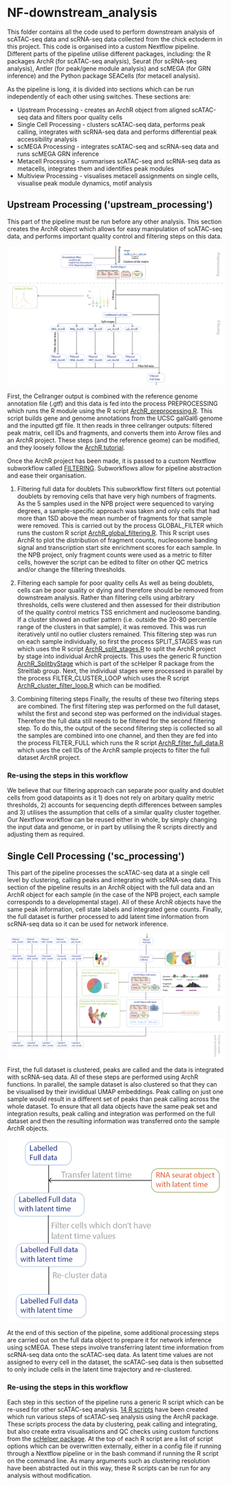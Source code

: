 # NF-downstream_analysis

This folder contains all the code used to perform downstream analysis of scATAC-seq data and scRNA-seq data collected from the chick ectoderm in this project. This code is organised into a custom Nextflow pipeline. Different parts of the pipeline utilise different packages, including: the R packages ArchR (for scATAC-seq analysis), Seurat (for scRNA-seq analysis), Antler (for peak/gene module analysis) and scMEGA (for GRN inference) and the Python package SEACells (for metacell analysis). 

As the pipeline is long, it is divided into sections which can be run independently of each other using switches. These sections are:

* Upstream Processing - creates an ArchR object from aligned scATAC-seq data and filters poor quality cells
* Single Cell Processing - clusters scATAC-seq data, performs peak calling, integrates with scRNA-seq data and performs differential peak accessibility analysis
* scMEGA Processing - integrates scATAC-seq and scRNA-seq data and runs scMEGA GRN inference
* Metacell Processing - summarises scATAC-seq and scRNA-seq data as metacells, integrates them and identifies peak modules
* Multiview Processing - visualises metacell assignments on single cells, visualise peak module dynamics, motif analysis

## Upstream Processing ('upstream_processing')
This part of the pipeline must be run before any other analysis. This section creates the ArchR object which allows for easy manipulation of scATAC-seq data, and performs important quality control and filtering steps on this data. 

![plot](preprocess_filtering.png)

First, the Cellranger output is combined with the reference genome annotation file (.gtf) and this data is fed into the process PREPROCESSING which runs the R module using the R script [ArchR_preprocessing.R](https://github.com/evaham1/atac_neural_plate_border/blob/main/NF-downstream_analysis/bin/ArchR_preprocessing/ArchR_preprocessing.R). This script builds gene and genome annotations from the UCSC galGal6 genome and the inputted gtf file. It then reads in three cellranger outputs: filtered peak matrix, cell IDs and fragments, and converts them into Arrow files and an ArchR project. These steps (and the reference geome) can be modified, and they loosely follow the [ArchR tutorial](https://www.archrproject.com/bookdown/index.html).

Once the ArchR project has been made, it is passed to a custom Nextflow subworkflow called [FILTERING](https://github.com/evaham1/atac_neural_plate_border/blob/main/NF-downstream_analysis/subworkflows/local/UPSTREAM_PROCESSING/Filtering.nf). Subworkflows allow for pipeline abstraction and ease their organisation. 

1) Filtering full data for doublets
This subworkflow first filters out potential doublets by removing cells that have very high numbers of fragments. As the 5 samples used in the NPB project were sequenced to varying degrees, a sample-specific approach was taken and only cells that had more than 1SD above the mean number of fragments for that sample were removed. This is carried out by the process GLOBAL_FILTER which runs the custom R script [ArchR_global_filtering.R](https://github.com/evaham1/atac_neural_plate_border/blob/main/NF-downstream_analysis/bin/ArchR_preprocessing/ArchR_global_filtering.R). This R script uses ArchR to plot the distribution of fragment counts, nucleosome banding signal and transcription start site enrichment scores for each sample. In the NPB project, only fragment counts were used as a metric to filter cells, however the script can be edited to filter on other QC metrics and/or change the filtering thresholds. 

2) Filtering each sample for poor quality cells
As well as being doublets, cells can be poor quality or dying and therefore should be removed from downstream analysis. Rather than filtering cells using arbitrary thresholds, cells were clustered and then assessed for their distribution of the quality control metrics TSS enrichment and nucleosome banding. If a cluster showed an outlier pattern (i.e. outside the 20-80 percentile range of the clusters in that sample), it was removed. This was run iteratively until no outlier clusters remained. This filtering step was run on each sample individually, so first the process SPLIT_STAGES was run which uses the R script [ArchR_split_stages.R](https://github.com/evaham1/atac_neural_plate_border/blob/main/NF-downstream_analysis/bin/ArchR_utilities/ArchR_split_stages.R) to split the ArchR project by stage into individual ArchR projects. This uses the generic R function [ArchR_SplitbyStage](https://github.com/alexthiery/scHelper/blob/master/R/ArchR_SplitbyStage.R) which is part of the scHelper R package from the Streitlab group. Next, the individual stages were processed in parallel by the process FILTER_CLUSTER_LOOP which uses the R script [ArchR_cluster_filter_loop.R](https://github.com/evaham1/atac_neural_plate_border/blob/main/NF-downstream_analysis/bin/ArchR_preprocessing/ArchR_cluster_filter_loop.R) which can be modified. 

3) Combining filtering steps
Finally, the results of these two filtering steps are combined. The first filtering step was performed on the full dataset, whilst the first and second step was performed on the individual stages. Therefore the full data still needs to be filtered for the second filtering step. To do this, the output of the second filtering step is collected so all the samples are combined into one channel, and then they are fed into the process FILTER_FULL which runs the R script [ArchR_filter_full_data.R](https://github.com/evaham1/atac_neural_plate_border/blob/main/NF-downstream_analysis/bin/ArchR_preprocessing/ArchR_filter_full_data.R) which uses the cell IDs of the ArchR sample projects to filter the full dataset ArchR project. 

### Re-using the steps in this workflow
We believe that our filtering approach can separate poor quality and doublet cells from good datapoints as it 1) does not rely on arbitary quality metric thresholds, 2) accounts for sequencing depth differences between samples and 3) utilises the assumption that cells of a similar quality cluster together. Our Nextflow workflow can be reused either in whole, by simply changing the input data and genome, or in part by utilising the R scripts directly and adjusting them as required. 

## Single Cell Processing ('sc_processing')
This part of the pipeline processes the scATAC-seq data at a single cell level by clustering, calling peaks and integrating with scRNA-seq data. This section of the pipeline results in an ArchR object with the full data and an ArchR object for each sample (in the case of the NPB project, each sample corresponds to a developmental stage). All of these ArchR objects have the same peak information, cell state labels and integrated gene counts. Finally, the full dataset is further processed to add latent time information from scRNA-seq data so it can be used for network inference. 

![plot](sc_processing.png)

First, the full dataset is clustered, peaks are called and the data is integrated with scRNA-seq data. All of these steps are performed using ArchR functions. In parallel, the sample dataset is also clustered so that they can be visualised by their invididual UMAP embeddings. Peak calling on just one sample would result in a different set of peaks than peak calling across the whole dataset. To ensure that all data objects have the same peak set and integration results, peak calling and integration was performed on the full dataset and then the resulting information was transferred onto the sample ArchR objects. 

![plot](sc_processing_fulldata.png)

At the end of this section of the pipeline, some additional processing steps are carried out on the full data object to prepare it for network inference using scMEGA. These steps involve transferring latent time information from scRNA-seq data onto the scATAC-seq data. As latent time values are not assigned to every cell in the dataset, the scATAC-seq data is then subsetted to only include cells in the latent time trajectory and re-clustered. 

### Re-using the steps in this workflow
Each step in this section of the pipeline runs a generic R script which can be re-used for other scATAC-seq analysis. [14 R scripts](https://github.com/evaham1/atac_neural_plate_border/tree/main/NF-downstream_analysis/bin/ArchR_utilities) have been created which run various steps of scATAC-seq analysis using the ArchR package. These scripts process the data by clustering, peak calling and integrating, but also create extra visualisations and QC checks using custom functions from the [scHelper package](https://github.com/alexthiery/scHelper). At the top of each R script are a list of script options which can be overwritten externally, either in a config file if running through a Nextflow pipeline or in the bash command if running the R script on the command line. As many arguments such as clustering resolution have been abstracted out in this way, these R scripts can be run for any analysis without modification. 